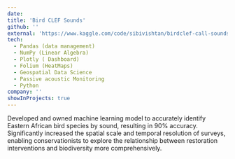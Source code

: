 ```yaml
---
date:
title: 'Bird CLEF Sounds'
github: ''
external: 'https://www.kaggle.com/code/sibivishtan/birdclef-call-soundscape'
tech:
  - Pandas (data management)
  - NumPy (Linear Algebra)
  - Plotly ( Dashboard)
  - Folium (HeatMaps)
  - Geospatial Data Science
  - Passive acoustic Monitoring
  - Python
company: ''
showInProjects: true
---
```


Developed and owned machine learning model to accurately identify Eastern African bird species by sound, resulting in 90% accuracy. Significantly increased the spatial scale and temporal resolution of surveys, enabling conservationists to explore the relationship between restoration interventions and biodiversity more comprehensively.

